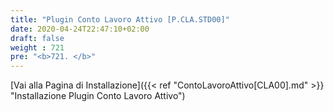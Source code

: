 ```yaml
---
title: "Plugin Conto Lavoro Attivo [P.CLA.STD00]"
date: 2020-04-24T22:47:10+02:00
draft: false
weight : 721
pre: "<b>721. </b>"
---
```


[Vai alla Pagina di Installazione]({{< ref "ContoLavoroAttivo[CLA00].md" >}} "Installazione Plugin Conto Lavoro Attivo")
